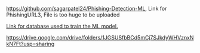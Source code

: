 https://github.com/sagarpatel24/Phishing-Detection-ML,
Link for PhishingURL3,
File is too huge to be uploaded

[Link for database used to train the ML model.](https://gofile.io/d/EAXRwd)

https://drive.google.com/drive/folders/1JGSUSfbBCd5mCj7SJkdyWHVznxNkN7Ft?usp=sharing
